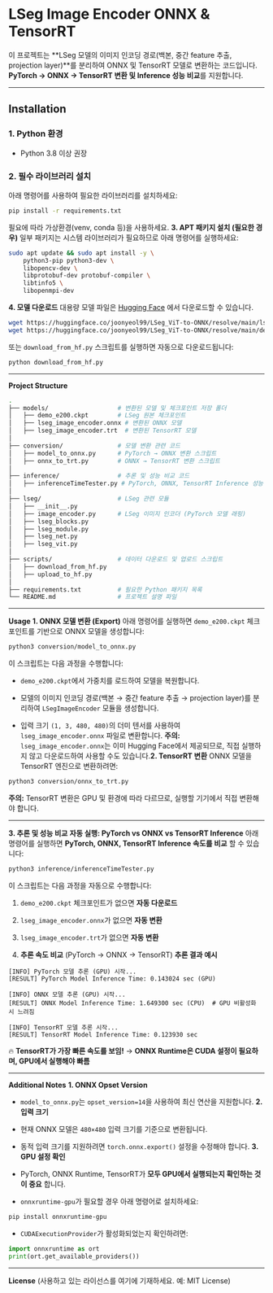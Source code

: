 # LSeg Image Encoder ONNX & TensorRT

이 프로젝트는 **LSeg 모델의 이미지 인코딩 경로(백본, 중간 feature 추출, projection layer)**를 분리하여 ONNX 및 TensorRT 모델로 변환하는 코드입니다.  
**PyTorch → ONNX → TensorRT 변환 및 Inference 성능 비교**를 지원합니다.

---

## **Installation**

### **1. Python 환경**
- Python 3.8 이상 권장

### **2. 필수 라이브러리 설치**
아래 명령어를 사용하여 필요한 라이브러리를 설치하세요:

```bash
pip install -r requirements.txt
```

필요에 따라 가상환경(venv, conda 등)을 사용하세요.
**3. APT 패키지 설치 (필요한 경우)** 
일부 패키지는 시스템 라이브러리가 필요하므로 아래 명령어를 실행하세요:


```bash
sudo apt update && sudo apt install -y \
    python3-pip python3-dev \
    libopencv-dev \
    libprotobuf-dev protobuf-compiler \
    libtinfo5 \
    libopenmpi-dev
```
**4. 모델 다운로드** 대용량 모델 파일은 [Hugging Face](https://huggingface.co/joonyeol99/LSeg_ViT-to-ONNX) 에서 다운로드할 수 있습니다.

```bash
wget https://huggingface.co/joonyeol99/LSeg_ViT-to-ONNX/resolve/main/lseg_image_encoder.onnx
wget https://huggingface.co/joonyeol99/LSeg_ViT-to-ONNX/resolve/main/demo_e200.ckpt
```
또는 `download_from_hf.py` 스크립트를 실행하면 자동으로 다운로드됩니다:

```bash
python download_from_hf.py
```


---

**Project Structure** 

```bash
.
├── models/                   # 변환된 모델 및 체크포인트 저장 폴더
│   ├── demo_e200.ckpt        # LSeg 원본 체크포인트
│   ├── lseg_image_encoder.onnx # 변환된 ONNX 모델
│   ├── lseg_image_encoder.trt  # 변환된 TensorRT 모델
│
├── conversion/               # 모델 변환 관련 코드
│   ├── model_to_onnx.py      # PyTorch → ONNX 변환 스크립트
│   ├── onnx_to_trt.py        # ONNX → TensorRT 변환 스크립트
│
├── inference/                # 추론 및 성능 비교 코드
│   ├── inferenceTimeTester.py # PyTorch, ONNX, TensorRT Inference 성능 비교
│
├── lseg/                     # LSeg 관련 모듈
│   ├── __init__.py
│   ├── image_encoder.py      # LSeg 이미지 인코더 (PyTorch 모델 래핑)
│   ├── lseg_blocks.py
│   ├── lseg_module.py
│   ├── lseg_net.py
│   ├── lseg_vit.py
│
├── scripts/                  # 데이터 다운로드 및 업로드 스크립트
│   ├── download_from_hf.py
│   ├── upload_to_hf.py
│
├── requirements.txt          # 필요한 Python 패키지 목록
└── README.md                 # 프로젝트 설명 파일
```


---

**Usage** **1. ONNX 모델 변환 (Export)** 아래 명령어를 실행하면 `demo_e200.ckpt` 체크포인트를 기반으로 ONNX 모델을 생성합니다:

```bash
python3 conversion/model_to_onnx.py
```

이 스크립트는 다음 과정을 수행합니다:
 
- `demo_e200.ckpt`에서 가중치를 로드하여 모델을 복원합니다.
 
- 모델의 이미지 인코딩 경로(백본 → 중간 feature 추출 → projection layer)를 분리하여 `LSegImageEncoder` 모듈을 생성합니다.
 
- 입력 크기 `(1, 3, 480, 480)`의 더미 텐서를 사용하여 `lseg_image_encoder.onnx` 파일로 변환합니다.
**주의:**  `lseg_image_encoder.onnx`는 이미 Hugging Face에서 제공되므로, 직접 실행하지 않고 다운로드하여 사용할 수도 있습니다.**2. TensorRT 변환** 
ONNX 모델을 TensorRT 엔진으로 변환하려면:


```bash
python3 conversion/onnx_to_trt.py
```
**주의:**  TensorRT 변환은 GPU 및 환경에 따라 다르므로, 실행할 기기에서 직접 변환해야 합니다.

---

**3. 추론 및 성능 비교** **자동 실행: PyTorch vs ONNX vs TensorRT Inference** 아래 명령어를 실행하면 **PyTorch, ONNX, TensorRT Inference 속도를 비교** 할 수 있습니다:

```bash
python3 inference/inferenceTimeTester.py
```

이 스크립트는 다음 과정을 자동으로 수행합니다:
 
1. `demo_e200.ckpt` 체크포인트가 없으면 **자동 다운로드**
 
2. `lseg_image_encoder.onnx`가 없으면 **자동 변환**
 
3. `lseg_image_encoder.trt`가 없으면 **자동 변환**
 
4. **추론 속도 비교**  (PyTorch → ONNX → TensorRT)
**추론 결과 예시** 

```less
[INFO] PyTorch 모델 추론 (GPU) 시작...
[RESULT] PyTorch Model Inference Time: 0.143024 sec (GPU)

[INFO] ONNX 모델 추론 (GPU) 시작...
[RESULT] ONNX Model Inference Time: 1.649300 sec (CPU)  # GPU 비활성화 시 느려짐

[INFO] TensorRT 모델 추론 시작...
[RESULT] TensorRT Model Inference Time: 0.123930 sec
```
🔥 **TensorRT가 가장 빠른 속도를 보임!** 
→ **ONNX Runtime은 CUDA 설정이 필요하며, GPU에서 실행해야 빠름** 

---

**Additional Notes** **1. ONNX Opset Version**  
- `model_to_onnx.py`는 `opset_version=14`을 사용하여 최신 연산을 지원합니다.
**2. 입력 크기**  
- 현재 ONNX 모델은 `480×480` 입력 크기를 기준으로 변환됩니다.
 
- 동적 입력 크기를 지원하려면 `torch.onnx.export()` 설정을 수정해야 합니다.
**3. GPU 설정 확인**  
- PyTorch, ONNX Runtime, TensorRT가 **모두 GPU에서 실행되는지 확인하는 것이 중요** 합니다.
 
- `onnxruntime-gpu`가 필요할 경우 아래 명령어로 설치하세요:


```bash
pip install onnxruntime-gpu
```
 
- `CUDAExecutionProvider`가 활성화되었는지 확인하려면:


```python
import onnxruntime as ort
print(ort.get_available_providers())
```


---

**License** 
(사용하고 있는 라이선스를 여기에 기재하세요. 예: MIT License)



